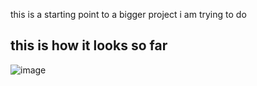 this is a starting point to a bigger project i am trying to do 
## this is how it looks so far ##
![image](https://github.com/Amjadyabroudi128/ListView-scrollable/assets/61939508/951e4632-fb40-466f-9062-9137ba7221b8)
